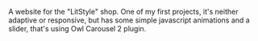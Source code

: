 A website for the "LitStyle" shop. One of my first projects, it's neither adaptive or responsive, but has some simple javascript animations and a slider, that's using Owl Carousel 2 plugin.
